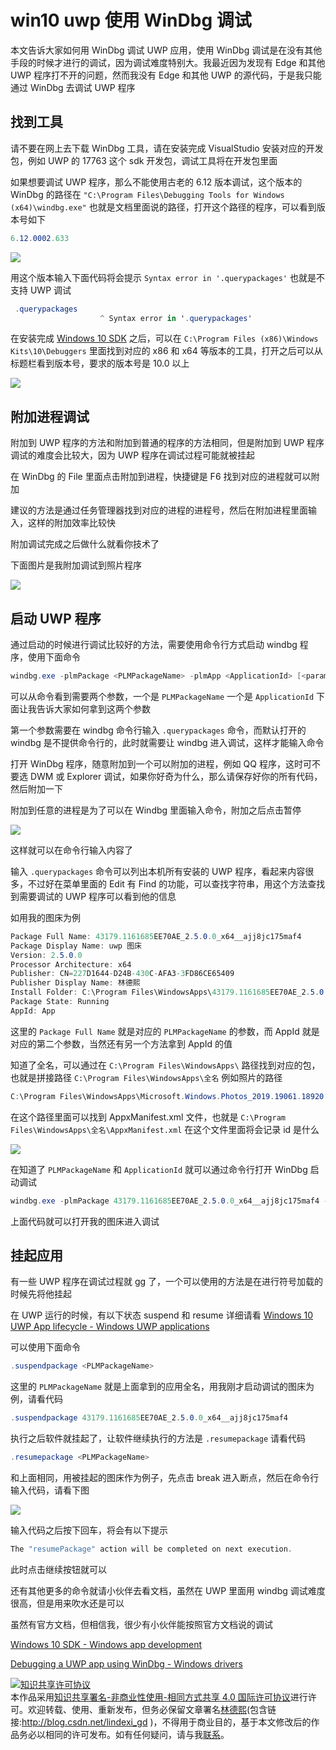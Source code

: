 # win10 uwp 使用 WinDbg 调试

本文告诉大家如何用 WinDbg 调试 UWP 应用，使用 WinDbg 调试是在没有其他手段的时候才进行的调试，因为调试难度特别大。我最近因为发现有 Edge 和其他 UWP 程序打不开的问题，然而我没有 Edge 和其他 UWP 的源代码，于是我只能通过 WinDbg 去调试 UWP 程序

<!--more-->
<!-- CreateTime:2019/8/31 10:30:35 -->

<!-- csdn -->

## 找到工具

请不要在网上去下载 WinDbg 工具，请在安装完成 VisualStudio 安装对应的开发包，例如 UWP 的 17763 这个 sdk 开发包，调试工具将在开发包里面

如果想要调试 UWP 程序，那么不能使用古老的 6.12 版本调试，这个版本的 WinDbg 的路径在 `"C:\Program Files\Debugging Tools for Windows (x64)\windbg.exe"` 也就是文档里面说的路径，打开这个路径的程序，可以看到版本号如下

```csharp
6.12.0002.633
```

<!-- ![](image/win10 uwp 使用 WinDbg 调试/win10 uwp 使用 WinDbg 调试0.png) -->

![](http://cdn.lindexi.site/lindexi%2F20198319345802)

用这个版本输入下面代码将会提示 `Syntax error in '.querypackages'` 也就是不支持 UWP 调试

```csharp
 .querypackages
                    ^ Syntax error in '.querypackages'
```

在安装完成 [Windows 10 SDK](https://developer.microsoft.com/en-us/windows/downloads/windows-10-sdk ) 之后，可以在 `C:\Program Files (x86)\Windows Kits\10\Debuggers` 里面找到对应的 x86 和 x64 等版本的工具，打开之后可以从标题栏看到版本号，要求的版本号是 10.0 以上

<!-- ![](image/win10 uwp 使用 WinDbg 调试/win10 uwp 使用 WinDbg 调试1.png) -->

![](http://cdn.lindexi.site/lindexi%2F201983193552220)

## 附加进程调试

附加到 UWP 程序的方法和附加到普通的程序的方法相同，但是附加到 UWP 程序调试的难度会比较大，因为 UWP 程序在调试过程可能就被挂起

在 WinDbg 的 File 里面点击附加到进程，快捷键是 F6 找到对应的进程就可以附加

建议的方法是通过任务管理器找到对应的进程的进程号，然后在附加进程里面输入，这样的附加效率比较快

附加调试完成之后做什么就看你技术了

下面图片是我附加调试到照片程序

<!-- ![](image/win10 uwp 使用 WinDbg 调试/win10 uwp 使用 WinDbg 调试2.png) -->

![](https://i.loli.net/2019/08/31/n8X1DvSeR4cxP9T.jpg)

## 启动 UWP 程序

通过启动的时候进行调试比较好的方法，需要使用命令行方式启动 windbg 程序，使用下面命令

```csharp
windbg.exe -plmPackage <PLMPackageName> -plmApp <ApplicationId> [<parameters>]
```

可以从命令看到需要两个参数，一个是 `PLMPackageName` 一个是 `ApplicationId` 下面让我告诉大家如何拿到这两个参数

第一个参数需要在 windbg 命令行输入 `.querypackages` 命令，而默认打开的 windbg 是不提供命令行的，此时就需要让 windbg 进入调试，这样才能输入命令

打开 WinDbg 程序，随意附加到一个可以附加的进程，例如 QQ 程序，这时可不要选 DWM 或 Explorer 调试，如果你好奇为什么，那么请保存好你的所有代码，然后附加一下

附加到任意的进程是为了可以在 Windbg 里面输入命令，附加之后点击暂停

<!-- ![](image/win10 uwp 使用 WinDbg 调试/win10 uwp 使用 WinDbg 调试3.png) -->

![](https://i.loli.net/2019/08/31/MqXUiR42CcxgJHj.jpg)

这样就可以在命令行输入内容了

输入 `.querypackages` 命令可以列出本机所有安装的 UWP 程序，看起来内容很多，不过好在菜单里面的 Edit 有 Find 的功能，可以查找字符串，用这个方法查找到需要调试的 UWP 程序可以看到他的信息

如用我的图床为例

```csharp
Package Full Name: 43179.1161685EE70AE_2.5.0.0_x64__ajj8jc175maf4
Package Display Name: uwp 图床
Version: 2.5.0.0
Processor Architecture: x64
Publisher: CN=227D1644-D24B-430C-AFA3-3FD86CE65409
Publisher Display Name: 林德熙
Install Folder: C:\Program Files\WindowsApps\43179.1161685EE70AE_2.5.0.0_x64__ajj8jc175maf4
Package State: Running
AppId: App

```

这里的 `Package Full Name` 就是对应的 `PLMPackageName` 的参数，而 AppId 就是对应的第二个参数，当然还有另一个方法拿到 AppId 的值

知道了全名，可以通过在 `C:\Program Files\WindowsApps\` 路径找到对应的包，也就是拼接路径 `C:\Program Files\WindowsApps\全名` 例如照片的路径

```csharp
C:\Program Files\WindowsApps\Microsoft.Windows.Photos_2019.19061.18920.0_x64__8wekyb3d8bbwe
```

在这个路径里面可以找到 AppxManifest.xml 文件，也就是 `C:\Program Files\WindowsApps\全名\AppxManifest.xml` 在这个文件里面将会记录 id 是什么

<!-- ![](image/win10 uwp 使用 WinDbg 调试/win10 uwp 使用 WinDbg 调试4.png) -->

![](https://i.loli.net/2019/08/31/s1xWOzK8RTNSaoM.jpg)

在知道了 `PLMPackageName` 和 `ApplicationId` 就可以通过命令行打开 WinDbg 启动调试

```csharp
windbg.exe -plmPackage 43179.1161685EE70AE_2.5.0.0_x64__ajj8jc175maf4 -plmApp App 
```

上面代码就可以打开我的图床进入调试

## 挂起应用

有一些 UWP 程序在调试过程就 gg 了，一个可以使用的方法是在进行符号加载的时候先将他挂起

在 UWP 运行的时候，有以下状态 suspend 和 resume 详细请看 [Windows 10 UWP App lifecycle - Windows UWP applications](https://docs.microsoft.com/en-us/windows/uwp/launch-resume/app-lifecycle )

可以使用下面命令

```csharp
.suspendpackage <PLMPackageName> 
```

这里的 `PLMPackageName` 就是上面拿到的应用全名，用我刚才启动调试的图床为例，请看代码

```csharp
.suspendpackage 43179.1161685EE70AE_2.5.0.0_x64__ajj8jc175maf4
```

执行之后软件就挂起了，让软件继续执行的方法是 `.resumepackage` 请看代码

```csharp
.resumepackage <PLMPackageName> 
```

和上面相同，用被挂起的图床作为例子，先点击 break 进入断点，然后在命令行输入代码，请看下图

<!-- ![](image/win10 uwp 使用 WinDbg 调试/win10 uwp 使用 WinDbg 调试5.png) -->

![](https://i.loli.net/2019/08/31/ms2ewvZu8Y3JCzO.jpg)

输入代码之后按下回车，将会有以下提示

```csharp
The "resumePackage" action will be completed on next execution.
```

此时点击继续按钮就可以

还有其他更多的命令就请小伙伴去看文档，虽然在 UWP 里面用 windbg 调试难度很高，但是用来吹水还是可以

虽然有官方文档，但相信我，很少有小伙伴能按照官方文档说的调试

[Windows 10 SDK - Windows app development](https://developer.microsoft.com/en-us/windows/downloads/windows-10-sdk )

[Debugging a UWP app using WinDbg - Windows drivers](https://docs.microsoft.com/en-us/windows-hardware/drivers/debugger/debugging-a-uwp-app-using-windbg?wt.mc_id=MVP )

<a rel="license" href="http://creativecommons.org/licenses/by-nc-sa/4.0/"><img alt="知识共享许可协议" style="border-width:0" src="https://licensebuttons.net/l/by-nc-sa/4.0/88x31.png" /></a><br />本作品采用<a rel="license" href="http://creativecommons.org/licenses/by-nc-sa/4.0/">知识共享署名-非商业性使用-相同方式共享 4.0 国际许可协议</a>进行许可。欢迎转载、使用、重新发布，但务必保留文章署名[林德熙](http://blog.csdn.net/lindexi_gd)(包含链接:http://blog.csdn.net/lindexi_gd )，不得用于商业目的，基于本文修改后的作品务必以相同的许可发布。如有任何疑问，请与我[联系](mailto:lindexi_gd@163.com)。
